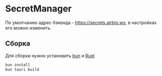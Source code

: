 # SecretManager
По умолчанию адрес бэкенда - https://secrets.airblo.ws, в настройках его можно изменить.

## Сборка
Для сборки нужно установить [bun](https://bun.com/) и [Rust](https://rust-lang.org/)
```bash
bun install
bun tauri build
```
